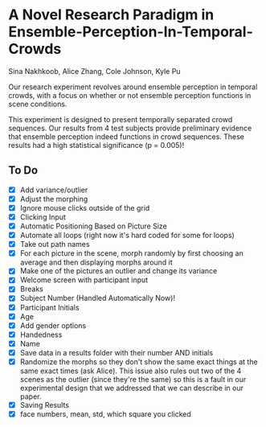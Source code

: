 # A Novel Research Paradigm in Ensemble-Perception-In-Temporal-Crowds
Sina Nakhkoob, Alice Zhang, Cole Johnson, Kyle Pu

Our research experiment revolves around ensemble perception in temporal crowds, with a focus on whether or not ensemble perception functions in scene conditions.

This experiment is designed to present temporally separated crowd sequences. Our results from 4 test subjects provide preliminary evidence that ensemble perception indeed functions in crowd sequences. These results had a high statistical significance (p = 0.005)!

## To Do
- [x] Add variance/outlier
- [x] Adjust the morphing
- [x] Ignore mouse clicks outside of the grid
- [x] Clicking Input
- [x] Automatic Positioning Based on Picture Size
- [x] Automate all loops (right now it's hard coded for some for loops)
- [x] Take out path names
- [x] For each picture in the scene, morph randomly by first choosing an average and then displaying morphs around it
- [x] Make one of the pictures an outlier and change its variance
- [x] Welcome screen with participant input
- [x] Breaks
- [x] Subject Number (Handled Automatically Now)!
- [x] Participant Initials
- [x] Age
- [x] Add gender options
- [x] Handedness
- [x] Name
- [x] Save data in a results folder with their number AND initials
- [x] Randomize the morphs so they don't show the same exact things at the same exact times (ask Alice). This issue also rules out two of the 4 scenes as the outlier (since they're the same) so this is a fault in our experimental design that we addressed that we can describe in our paper.
- [x] Saving Results
- [x] face numbers, mean, std, which square you clicked
